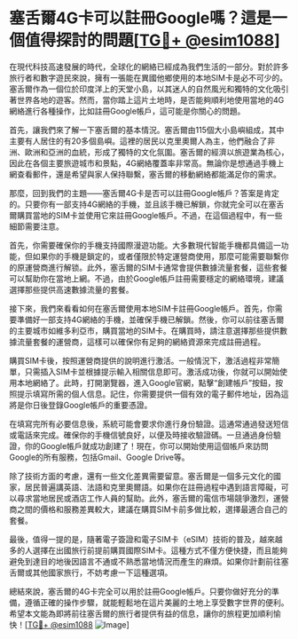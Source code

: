 # 塞舌爾4G卡可以註冊Google嗎？這是一個值得探討的問題[[TG💪+ @esim1088](https://t.me/s/esim1088)]

在現代科技高速發展的時代，全球化的網絡已經成為我們生活的一部分。對於許多旅行者和數字遊民來說，擁有一張能在異國他鄉使用的本地SIM卡是必不可少的。塞舌爾作為一個位於印度洋上的天堂小島，以其迷人的自然風光和獨特的文化吸引著世界各地的遊客。然而，當你踏上這片土地時，是否能夠順利地使用當地的4G網絡進行各種操作，比如註冊Google帳戶，這可能是你關心的問題。

首先，讓我們來了解一下塞舌爾的基本情況。塞舌爾由115個大小島嶼組成，其中主要有人居住的有20多個島嶼。這裡的居民以克里奧爾人為主，他們融合了非洲、歐洲和亞洲的血統，形成了獨特的文化氛圍。塞舌爾的經濟以旅遊業為核心，因此在各個主要旅遊城市和景點，4G網絡覆蓋率非常高。無論你是想通過手機上網查看郵件，還是希望與家人保持聯繫，塞舌爾的移動網絡都能滿足你的需求。

那麼，回到我們的主題——塞舌爾4G卡是否可以註冊Google帳戶？答案是肯定的。只要你有一部支持4G網絡的手機，並且該手機已解鎖，你就完全可以在塞舌爾購買當地的SIM卡並使用它來註冊Google帳戶。不過，在這個過程中，有一些細節需要注意。

首先，你需要確保你的手機支持國際漫遊功能。大多數現代智能手機都具備這一功能，但如果你的手機是鎖定的，或者僅限於特定運營商使用，那麼可能需要聯繫你的原運營商進行解锁。此外，塞舌爾的SIM卡通常會提供數據流量套餐，這些套餐可以幫助你在當地上網。不過，由於Google帳戶註冊需要穩定的網絡環境，建議選擇那些提供高速數據流量的套餐。

接下來，我們來看看如何在塞舌爾使用本地SIM卡註冊Google帳戶。首先，你需要準備好一部支持4G網絡的手機，並確保手機已解鎖。然後，你可以前往塞舌爾的主要城市如維多利亞市，購買當地的SIM卡。在購買時，請注意選擇那些提供數據流量套餐的運營商，這樣可以確保你有足夠的網絡資源來完成註冊過程。

購買SIM卡後，按照運營商提供的說明進行激活。一般情況下，激活過程非常簡單，只需插入SIM卡並根據提示輸入相關信息即可。激活成功後，你就可以開始使用本地網絡了。此時，打開瀏覽器，進入Google官網，點擊“創建帳戶”按鈕，按照提示填寫所需的個人信息。記住，你需要提供一個有效的電子郵件地址，因為這將是你日後登錄Google帳戶的重要憑證。

在填寫完所有必要信息後，系統可能會要求你進行身份驗證。這通常通過發送短信或電話來完成。確保你的手機信號良好，以便及時接收驗證碼。一旦通過身份驗證，你的Google帳戶就成功創建了！現在，你可以開始使用這個帳戶來訪問Google的所有服務，包括Gmail、Google Drive等。

除了技術方面的考慮，還有一些文化差異需要留意。塞舌爾是一個多元文化的國家，居民普遍講英語、法語和克里奧爾語。如果你在註冊過程中遇到語言障礙，可以尋求當地居民或酒店工作人員的幫助。此外，塞舌爾的電信市場競爭激烈，運營商之間的價格和服務差異較大，建議在購買SIM卡前多做比較，選擇最適合自己的套餐。

最後，值得一提的是，隨著電子簽證和電子SIM卡（eSIM）技術的普及，越來越多的人選擇在出國旅行前提前購買國際SIM卡。這種方式不僅方便快捷，而且能夠避免到達目的地後因語言不通或不熟悉當地情況而產生的麻煩。如果你計劃前往塞舌爾或其他國家旅行，不妨考慮一下這種選項。

總結來說，塞舌爾的4G卡完全可以用於註冊Google帳戶。只要你做好充分的準備，遵循正確的操作步驟，就能輕鬆地在這片美麗的土地上享受數字世界的便利。希望本文能為即將前往塞舌爾的旅行者提供有益的信息，讓你的旅程更加順利愉快！[[TG💪+ @esim1088](https://t.me/s/esim1088) ![Image](https://i.postimg.cc/4NQfJmqS/Snipaste-2025-05-13-00-14-12.png)]